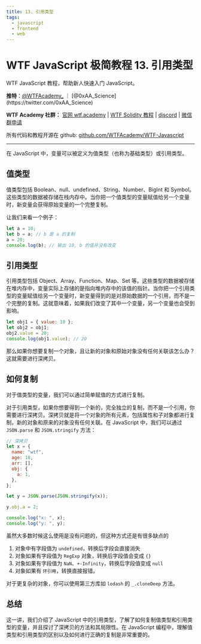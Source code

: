 ```yaml
---
title: 13. 引用类型
tags:
  - javascript
  - frontend
  - web
---
```

# WTF JavaScript 极简教程 13. 引用类型

WTF JavaScript 教程，帮助新人快速入门 JavaScript。

**推特**：[@WTFAcademy_](https://twitter.com/WTFAcademy_) ｜ [@0xAA_Science](https://twitter.com/0xAA_Science)

**WTF Academy 社群：** [官网 wtf.academy](https://wtf.academy/) | [WTF Solidity 教程](https://github.com/AmazingAng/WTFSolidity) | [discord](https://discord.gg/5akcruXrsk/) | [微信群申请](https://docs.google.com/forms/d/e/1FAIpQLSe4KGT8Sh6sJ7hedQRuIYirOoZK_85miz3dw7vA1-YjodgJ-A/viewform?usp=sf_link)

所有代码和教程开源在 github: [github.com/WTFAcademy/WTF-Javascript](https://github.com/WTFAcademy/WTF-Javascript)

---

在 JavaScript 中，变量可以被定义为值类型（也称为基础类型）或引用类型。

## 值类型

值类型包括 Boolean、null、undefined、String、Number、BigInt 和 Symbol。这些类型的数据被存储在栈内存中。当你把一个值类型的变量赋值给另一个变量时，新变量会获得原始变量的一个完整复制。

让我们来看一个例子：

```javascript
let a = 10;
let b = a; // b 是 a 的复制
a = 20;
console.log(b); // 输出 10, b 的值并没有改变
```

## 引用类型

引用类型包括 Object、Array、Function、Map、Set 等。这些类型的数据被存储在堆内存中，变量实际上存储的是指向堆内存中的该值的指针。当你把一个引用类型的变量赋值给另一个变量时，新变量得到的是对原始数据的一个引用，而不是一个完整的复制。这就意味着，如果我们改变了其中一个变量，另一个变量也会受到影响。

```javascript
let obj1 = { value: 10 };
let obj2 = obj1;
obj2.value = 20;
console.log(obj1.value); // 20
```

那么如果你想要复制一个对象，且让新的对象和原始对象没有任何关联该怎么办？这就需要进行深拷贝。

## 如何复制

对于值类型的变量，我们可以通过简单赋值的方式进行复制。

对于引用类型，如果你想要得到一个新的，完全独立的复制，而不是一个引用，你需要进行深拷贝。深拷贝就是将一个对象的所有元素，包括属性和子对象都进行复制，新的对象和原来的对象没有任何关联。在 JavaScript 中，我们可以通过 `JSON.parse` 和 `JSON.stringify` 方法：

```js
// 深拷贝
let x = {
  name: "wtf",
  age: 18,
  arr: [],
  obj: {
    a: 1,
  },
};

let y = JSON.parse(JSON.stringify(x));

y.obj.a = 2;

console.log("x: ", x);
console.log("y: ", y);
```

虽然大多数时候这么使用是没有问题的，但这种方式还是有很多缺点的

1. 对象中有字段值为 `undefined`，转换后字段会直接消失
2. 对象如果有字段值为 `RegExp` 对象，转换后字段值会变成 `{}`
3. 对象如果有字段值为 `NaN`、`+-Infinity`，转换后字段值变成 `null`
4. 对象如果有 `环引用`，转换直接报错。

对于更复杂的对象，你可以使用第三方库如 `lodash` 的 `_.cloneDeep` 方法。

## 总结

这一讲，我们介绍了 JavaScript 中的引用类型，了解了如何复制值类型和引用类型的变量，并且探讨了深拷贝的方法和其局限性。在 JavaScript 编程中，理解值类型和引用类型的区别以及如何进行正确的复制是非常重要的。

